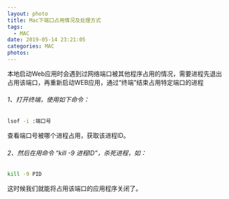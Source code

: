```yaml
---
layout: photo
title: Mac下端口占用情况及处理方式
tags:
  - MAC
date: 2019-05-14 23:21:05
categories: MAC
photos:
---
```

本地启动Web应用时会遇到过网络端口被其他程序占用的情况，需要进程先退出占用该端口，再重新启动WEB应用，通过“终端”结束占用特定端口的进程
<!--more-->
###### 1、打开终端，使用如下命令：
```bash
lsof -i :端口号
```
查看端口号被哪个进程占用，获取该进程ID。
###### 2、然后在用命令 “kill  -9 进程ID”，杀死进程，如：
```bash
kill -9 PID
```
这时候我们就能将占用该端口的应用程序关闭了。